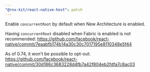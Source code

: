 ```yaml
---
"@rnx-kit/react-native-host": patch
---
```


Enable `concurrentRoot` by default when New Architecture is enabled.

Having `concurrentRoot` disabled when Fabric is enabled is not
recommended:
https://github.com/facebook/react-native/commit/7eaabfb174b14a30c30c7017195e8110348e5f44

As of 0.74, it won't be possible to opt-out:
https://github.com/facebook/react-native/commit/30d186c3683228d4fb7a42f804eb2fdfa7c8ac03
